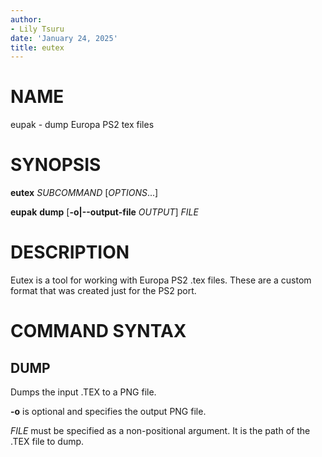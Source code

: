 ```yaml
---
author:
- Lily Tsuru
date: 'January 24, 2025'
title: eutex
---
```


# NAME

eupak - dump Europa PS2 tex files

# SYNOPSIS

**eutex** *SUBCOMMAND* [*OPTIONS*...]

**eupak** **dump** [**-o|--output-file** *OUTPUT*] *FILE*

# DESCRIPTION

Eutex is a tool for working with Europa PS2 .tex files. These are a custom format that was created just for the PS2 port.

# COMMAND SYNTAX

## DUMP

Dumps the input .TEX to a PNG file.

**-o** is optional and specifies the output PNG file.

*FILE* must be specified as a non-positional argument. It is the path of the .TEX file to dump.


